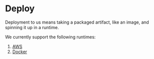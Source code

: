# Deploy

Deployment to us means taking a packaged artifact, like an image, and spinning
it up in a runtime.

We currently support the following runtimes:
1. [AWS](deploy/aws)
2. [Docker](deploy/docker)
